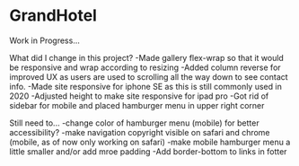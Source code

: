 # GrandHotel
Work in Progress...


What did I change in this project? 
-Made gallery flex-wrap so that it would be responsive and wrap according to resizing 
-Added column reverse for improved UX as users are used to scrolling all the way down to see contact info. 
-Made site responsive for iphone SE as this is still commonly used in 2020
-Adjusted height to make site responsive for ipad pro
-Got rid of sidebar for mobile and placed hamburger menu in upper right corner

Still need to...
-change color of hamburger menu (mobile) for better accessibility?
-make navigation copyright visible on safari and chrome (mobile, as of now only working on safari)
-make mobile hamburger menu a little smaller and/or add mroe padding
-Add border-bottom to links in fotter
